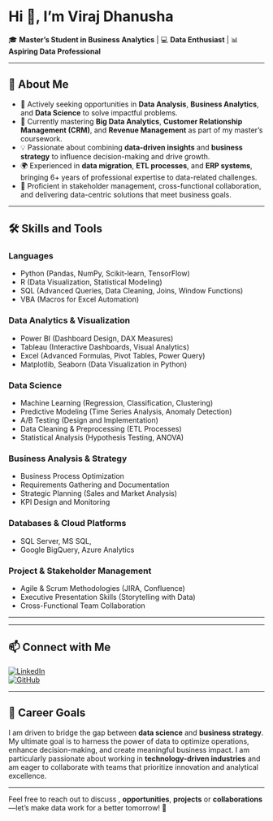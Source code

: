 # Hi 👋, I’m Viraj Dhanusha  

🎓 **Master’s Student in Business Analytics** | 💻 **Data Enthusiast** | 📊 **Aspiring Data Professional**  

---

## 🌟 About Me  
- 🚀 Actively seeking opportunities in **Data Analysis**, **Business Analytics**, and **Data Science** to solve impactful problems.  
- 📖 Currently mastering **Big Data Analytics**, **Customer Relationship Management (CRM)**, and **Revenue Management** as part of my master’s coursework.  
- 💡 Passionate about combining **data-driven insights** and **business strategy** to influence decision-making and drive growth.  
- 🌍 Experienced in **data migration**, **ETL processes**, and **ERP systems**, bringing 6+ years of professional expertise to data-related challenges.  
- 🤝 Proficient in stakeholder management, cross-functional collaboration, and delivering data-centric solutions that meet business goals.

---

## 🛠️ Skills and Tools  

### **Languages**  
- Python (Pandas, NumPy, Scikit-learn, TensorFlow)  
- R (Data Visualization, Statistical Modeling)  
- SQL (Advanced Queries, Data Cleaning, Joins, Window Functions)  
- VBA (Macros for Excel Automation)

### **Data Analytics & Visualization**  
- Power BI (Dashboard Design, DAX Measures)  
- Tableau (Interactive Dashboards, Visual Analytics)  
- Excel (Advanced Formulas, Pivot Tables, Power Query)  
- Matplotlib, Seaborn (Data Visualization in Python)

### **Data Science**  
- Machine Learning (Regression, Classification, Clustering)  
- Predictive Modeling (Time Series Analysis, Anomaly Detection)  
- A/B Testing (Design and Implementation)  
- Data Cleaning & Preprocessing (ETL Processes)  
- Statistical Analysis (Hypothesis Testing, ANOVA)

### **Business Analysis & Strategy**  
- Business Process Optimization
- Requirements Gathering and Documentation  
- Strategic Planning (Sales and Market Analysis)  
- KPI Design and Monitoring  

### **Databases & Cloud Platforms**  
- SQL Server, MS SQL,
- Google BigQuery, Azure Analytics

### **Project & Stakeholder Management**  
- Agile & Scrum Methodologies (JIRA, Confluence)  
- Executive Presentation Skills (Storytelling with Data)  
- Cross-Functional Team Collaboration  

---

<!--## 📂 Featured Projects  

### 📊 **Marketing Campaign Analysis**  
- Conducted data-driven analysis of a marketing campaign’s performance using Python and Tableau.  
- Identified customer segments with the highest conversion rates, increasing ROI by 15%.  

### 🔍 **Big Data Processing for Retail Analytics**  
- Designed ETL pipelines to process and analyze large datasets for customer behavior insights.  
- Leveraged Power BI dashboards to provide stakeholders with real-time sales and inventory trends.  

### 📈 **Predictive Modeling for Revenue Management**  
- Developed predictive models in Python to forecast demand, achieving a 95% accuracy rate in validation tests.  
- Presented actionable insights to leadership to improve pricing strategies and resource allocation.  -->

---

## 📫 Connect with Me  

[![LinkedIn](https://img.shields.io/badge/LinkedIn-Connect-blue)](https://www.linkedin.com/in/viraj-dhanusha/)  
[![GitHub](https://img.shields.io/badge/GitHub-Follow-lightgrey)](https://github.com/dhanusha123)  

---

## 🚀 Career Goals  

I am driven to bridge the gap between **data science** and **business strategy**. My ultimate goal is to harness the power of data to optimize operations, enhance decision-making, and create meaningful business impact. I am particularly passionate about working in **technology-driven industries** and am eager to collaborate with teams that prioritize innovation and analytical excellence.

---

Feel free to reach out to discuss , **opportunities**, **projects** or **collaborations** —let’s make data work for a better tomorrow! 🌟
